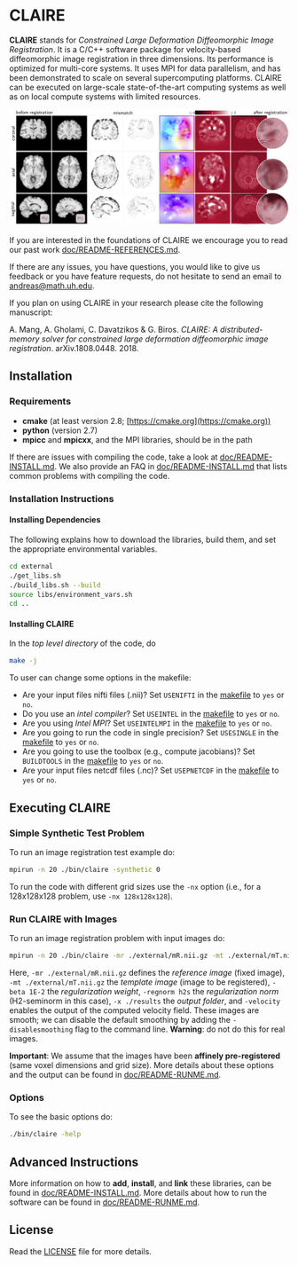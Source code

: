 # CLAIRE

**CLAIRE** stands for *Constrained Large Deformation Diffeomorphic Image Registration*. It is a C/C++ software package for velocity-based diffeomorphic image registration in three dimensions. Its performance is optimized for multi-core systems. It uses MPI for data parallelism, and has been demonstrated to scale on several supercomputing platforms. CLAIRE can be executed on large-scale state-of-the-art computing systems as well as on local compute systems with limited resources.

<p align="center">
<img src="https://github.com/andreasmang/claire/blob/master/doc/figs/claire4brains.jpg" alt="CLAIRE4Brains"  width="800"/>
</p>

If you are interested in the foundations of CLAIRE we encourage you to read our past work [doc/README-REFERENCES.md](doc/README-REFERENCES.md).

If there are any issues, you have questions, you would like to give us feedback or you have feature requests, do not hesitate to send an email to <andreas@math.uh.edu>.

If you plan on using CLAIRE in your research please cite the following manuscript:

A. Mang, A. Gholami, C. Davatzikos & G. Biros. *CLAIRE: A distributed-memory solver for constrained large deformation diffeomorphic image registration*. arXiv.1808.0448. 2018.

## Installation



### Requirements

* **cmake** (at least version 2.8; [https://cmake.org](https://cmake.org))
* **python** (version 2.7)
* **mpicc** and **mpicxx**, and the MPI libraries, should be in the path

If there are issues with compiling the code, take a look at [doc/README-INSTALL.md](doc/README-INSTALL.md). We also provide an FAQ in [doc/README-INSTALL.md](doc/README-INSTALL.md) that lists common problems with compiling the code.


### Installation Instructions

#### Installing Dependencies

The following explains how to download the libraries, build them, and set the appropriate environmental variables.

```bash
cd external
./get_libs.sh
./build_libs.sh --build
source libs/environment_vars.sh
cd ..
```

#### Installing CLAIRE


In the *top level directory* of the code, do

```bash
make -j
```

To user can change some options in the makefile:

* Are your input files nifti files (.nii)? Set `USENIFTI` in the [makefile](makefile) to `yes` or `no`.
* Do you use an *intel compiler*? Set `USEINTEL` in the [makefile](makefile) to `yes` or `no`.
* Are you using *Intel MPI*? Set `USEINTELMPI` in the [makefile](makefile) to `yes` or `no`.
* Are you going to run the code in single precision? Set `USESINGLE` in the [makefile](makefile) to `yes` or `no`.
* Are you going to use the toolbox (e.g., compute jacobians)? Set `BUILDTOOLS` in the [makefile](makefile) to `yes` or `no`.
* Are your input files netcdf files (.nc)? Set `USEPNETCDF` in the [makefile](makefile) to `yes` or `no`.

## Executing CLAIRE


### Simple Synthetic Test Problem

To run an image registration test example do:

```bash
mpirun -n 20 ./bin/claire -synthetic 0
```
To run the code with different grid sizes use the `-nx` option (i.e., for a 128x128x128 problem, use `-nx 128x128x128`).

### Run CLAIRE with Images

To run an image registration problem with input images do:

```bash
mpirun -n 20 ./bin/claire -mr ./external/mR.nii.gz -mt ./external/mT.nii.gz -beta 1E-2 -regnorm h2s -velocity -x ./results -disablesmoothing
```

Here, `-mr ./external/mR.nii.gz` defines the *reference image* (fixed image), `-mt ./external/mT.nii.gz` the *template image* (image to be registered), `-beta 1E-2` the *regularization weight*,  `-regnorm h2s` the *regularization norm* (H2-seminorm in this case), `-x ./results` the *output folder*, and `-velocity` enables the output of the computed velocity field. These images are smooth; we can disable the default smoothing by adding the `-disablesmoothing` flag to the command line. **Warning**: do not do this for real images.

**Important**: We assume that the images have been **affinely pre-registered** (same voxel dimensions and grid size). More details about these options and the output can be found in [doc/README-RUNME.md](doc/README-RUNME.md).

### Options

To see the basic options do:

```bash
./bin/claire -help
```

## Advanced Instructions

More information on how to **add**, **install**, and **link** these libraries, can be found in [doc/README-INSTALL.md](doc/README-INSTALL.md). More details about how to run the software can be found in [doc/README-RUNME.md](doc/README-RUNME.md).

## License

Read the [LICENSE](LICENSE) file for more details.
